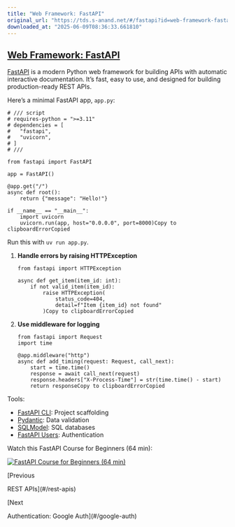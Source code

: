 ```yaml
---
title: "Web Framework: FastAPI"
original_url: "https://tds.s-anand.net/#/fastapi?id=web-framework-fastapi"
downloaded_at: "2025-06-09T08:36:33.661810"
---
```


[Web Framework: FastAPI](#/fastapi?id=web-framework-fastapi)
------------------------------------------------------------

[FastAPI](https://fastapi.tiangolo.com/) is a modern Python web framework for building APIs with automatic interactive documentation. It’s fast, easy to use, and designed for building production-ready REST APIs.

Here’s a minimal FastAPI app, `app.py`:

```
# /// script
# requires-python = ">=3.11"
# dependencies = [
#   "fastapi",
#   "uvicorn",
# ]
# ///

from fastapi import FastAPI

app = FastAPI()

@app.get("/")
async def root():
    return {"message": "Hello!"}

if __name__ == "__main__":
    import uvicorn
    uvicorn.run(app, host="0.0.0.0", port=8000)Copy to clipboardErrorCopied
```

Run this with `uv run app.py`.

1. **Handle errors by raising HTTPException**

   ```
   from fastapi import HTTPException

   async def get_item(item_id: int):
       if not valid_item(item_id):
           raise HTTPException(
               status_code=404,
               detail=f"Item {item_id} not found"
           )Copy to clipboardErrorCopied
   ```
2. **Use middleware for logging**

   ```
   from fastapi import Request
   import time

   @app.middleware("http")
   async def add_timing(request: Request, call_next):
       start = time.time()
       response = await call_next(request)
       response.headers["X-Process-Time"] = str(time.time() - start)
       return responseCopy to clipboardErrorCopied
   ```

Tools:

* [FastAPI CLI](https://fastapi.tiangolo.com/tutorial/fastapi-cli/): Project scaffolding
* [Pydantic](https://pydantic-docs.helpmanual.io/): Data validation
* [SQLModel](https://sqlmodel.tiangolo.com/): SQL databases
* [FastAPI Users](https://fastapi-users.github.io/): Authentication

Watch this FastAPI Course for Beginners (64 min):

[![FastAPI Course for Beginners (64 min)](https://i.ytimg.com/vi_webp/tLKKmouUams/sddefault.webp)](https://youtu.be/tLKKmouUams)

[Previous

REST APIs](#/rest-apis)

[Next

Authentication: Google Auth](#/google-auth)